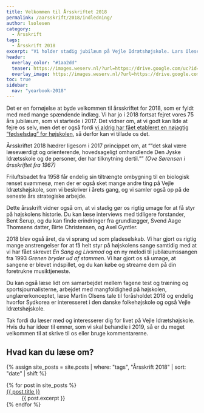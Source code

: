 ```yaml
---
title: Velkommen til Årsskriftet 2018
permalink: /aarsskrift/2018/indledning/
author: lsolesen
category:
  - Årsskrift
tags:
  - Årsskrift 2018
excerpt: "Vi holder stadig jubilæum på Vejle Idrætshøjskole. Lars Olesen, viceforstander, fortæller lidt om indholdet i årsskriftet."
header:
  overlay_color: "#1aa2dd"
  teaser: https://images.weserv.nl/?url=https://drive.google.com/uc?id=1NUCG7gUN2Skhi1mEPKbhGmp2-ukDlrR6&w=300
  overlay_image: https://images.weserv.nl/?url=https://drive.google.com/uc?id=1NUCG7gUN2Skhi1mEPKbhGmp2-ukDlrR6&w&w=2000
toc: true
sidebar:
  nav: "yearbook-2018"
---
```


Det er en fornøjelse at byde velkommen til årsskriftet for 2018, som er fyldt med med mange spændende indlæg. Vi har jo i 2018 fortsat fejret vores 75 års jubilæum, som vi startede i 2017. Det vidner om, at vi godt kan lide at fejre os selv, men det er også fordi [vi aldrig har fået etableret en nøjagtig “fødselsdag” for højskolen](/faq/fodselsdag/), så derfor kan vi tillade os det.

Årsskriftet 2018 hædrer ligesom i 2017 princippet om, at <q>“det skal være læseværdigt og orienterende, hovedsageligt omhandlende Den Jyske Idrætsskole og de personer, der har tilknytning dertil.”</q> <cite>(Ove Sørensen i årsskriftet fra 1967)</cite>

Friluftsbadet fra 1958 får endelig sin tiltrængte ombygning til en biologisk renset svømmesø, men der er også sket mange andre ting på Vejle Idrætshøjskole, som vi beskriver i årets gang, og vi samler også op på de seneste års strategiske arbejde.

Dette årsskrift vidner også om, at vi stadig gør os rigtig umage for at få styr på højskolens historie. Du kan læse interviews med tidligere forstander, Bent Serup, og du kan finde erindringer fra grundlægger, Svend Aage Thomsens datter, Birte Christensen, og Axel Gyntler.

2018 blev også året, da vi sprang ud som pladeselskab. Vi har gjort os rigtig mange anstrengelser for at få helt styr på højskolens sange samtidig med at vi har fået skrevet _En Sang og Livsmod_ og en ny melodi til jubilæumssangen fra 1993 _Grenen bryder ud af stammen_. Vi har gjort os så umage, at sangene er blevet indspillet, og du kan købe og streame dem på din foretrukne musiktjeneste.

Du kan også læse lidt om samarbejdet mellem fagene test og træning og sportsjournalisterne, arbejdet med mangfoldighed på højskolen, unglærerkonceptet, læse Martin Olsens tale til foråsholdet 2018 og endelig hvorfor Sydkorea er interesseret i den danske folkehøjskole og også Vejle Idrætshøjskole.

Tak fordi du læser med og interesserer dig for livet på Vejle Idrætshøjskole. Hvis du har ideer til emner, som vi skal behandle i 2019, så er du meget velkommen til at skrive til os eller bruge kommentarerne.

## Hvad kan du læse om?

{% assign site_posts = site.posts | where: "tags", "Årsskrift 2018" | sort: "date" | shift %}

<dl>
{% for post in site_posts %}
  <dt><a href="{{ post.url | relative_url }}" rel="permalink">{{ post.title }}</a></dt>
  <dd>{{ post.excerpt }}</dd>
{% endfor %}
</dl>
